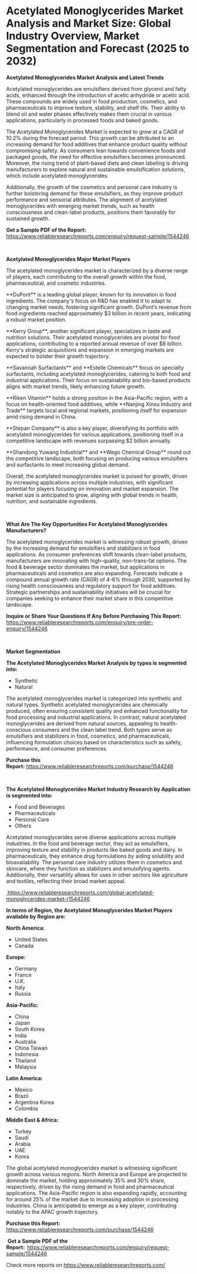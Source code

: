 <p><h1>Acetylated Monoglycerides Market Analysis and Market Size: Global Industry Overview, Market Segmentation and Forecast (2025 to 2032)</h1></p><p><strong>Acetylated Monoglycerides Market Analysis and Latest Trends</strong></p>
<p><p>Acetylated monoglycerides are emulsifiers derived from glycerol and fatty acids, enhanced through the introduction of acetic anhydride or acetic acid. These compounds are widely used in food production, cosmetics, and pharmaceuticals to improve texture, stability, and shelf life. Their ability to blend oil and water phases effectively makes them crucial in various applications, particularly in processed foods and baked goods.</p><p>The Acetylated Monoglycerides Market is expected to grow at a CAGR of 10.2% during the forecast period. This growth can be attributed to an increasing demand for food additives that enhance product quality without compromising safety. As consumers lean towards convenience foods and packaged goods, the need for effective emulsifiers becomes pronounced. Moreover, the rising trend of plant-based diets and clean labeling is driving manufacturers to explore natural and sustainable emulsification solutions, which include acetylated monoglycerides.</p><p>Additionally, the growth of the cosmetics and personal care industry is further bolstering demand for these emulsifiers, as they improve product performance and sensorial attributes. The alignment of acetylated monoglycerides with emerging market trends, such as health consciousness and clean-label products, positions them favorably for sustained growth.</p></p>
<p><strong>Get a Sample PDF of the Report:&nbsp;</strong> <a href="https://www.reliableresearchreports.com/enquiry/request-sample/1544246?utm_campaign=3322&utm_medium=2&utm_source=Github&utm_content=ia&utm_term=31032025&utm_id=acetylated-monoglycerides">https://www.reliableresearchreports.com/enquiry/request-sample/1544246</a></p>
<p>&nbsp;</p>
<p><strong>Acetylated Monoglycerides Major Market Players</strong></p>
<p><p>The acetylated monoglycerides market is characterized by a diverse range of players, each contributing to the overall growth within the food, pharmaceutical, and cosmetic industries.</p><p>**DuPont** is a leading global player, known for its innovation in food ingredients. The company's focus on R&D has enabled it to adapt to changing market needs, fostering significant growth. DuPont’s revenue from food ingredients reached approximately $3 billion in recent years, indicating a robust market position.</p><p>**Kerry Group**, another significant player, specializes in taste and nutrition solutions. Their acetylated monoglycerides are pivotal for food applications, contributing to a reported annual revenue of over $8 billion. Kerry's strategic acquisitions and expansion in emerging markets are expected to bolster their growth trajectory.</p><p>**Savannah Surfactants** and **Estelle Chemicals** focus on specialty surfactants, including acetylated monoglycerides, catering to both food and industrial applications. Their focus on sustainability and bio-based products aligns with market trends, likely enhancing future growth.</p><p>**Riken Vitamin** holds a strong position in the Asia-Pacific region, with a focus on health-oriented food additives, while **Nanjing Xinxu Industry and Trade** targets local and regional markets, positioning itself for expansion amid rising demand in China.</p><p>**Stepan Company** is also a key player, diversifying its portfolio with acetylated monoglycerides for various applications, positioning itself in a competitive landscape with revenues surpassing $2 billion annually.</p><p>**Shandong Yuwang Industrial** and **Wego Chemical Group** round out the competitive landscape, both focusing on producing various emulsifiers and surfactants to meet increasing global demand.</p><p>Overall, the acetylated monoglycerides market is poised for growth, driven by increasing applications across multiple industries, with significant potential for players focusing on innovation and market expansion. The market size is anticipated to grow, aligning with global trends in health, nutrition, and sustainable ingredients.</p></p>
<p>&nbsp;</p>
<p><strong>What Are The Key Opportunities For Acetylated Monoglycerides Manufacturers?</strong></p>
<p><p>The acetylated monoglycerides market is witnessing robust growth, driven by the increasing demand for emulsifiers and stabilizers in food applications. As consumer preferences shift towards clean-label products, manufacturers are innovating with high-quality, non-trans-fat options. The food & beverage sector dominates the market, but applications in pharmaceuticals and cosmetics are also expanding. Forecasts indicate a compound annual growth rate (CAGR) of 4-6% through 2030, supported by rising health consciousness and regulatory support for food additives. Strategic partnerships and sustainability initiatives will be crucial for companies seeking to enhance their market share in this competitive landscape.</p></p>
<p><strong>Inquire or Share Your Questions If Any Before Purchasing This Report:</strong> <a href="https://www.reliableresearchreports.com/enquiry/pre-order-enquiry/1544246?utm_campaign=3322&utm_medium=2&utm_source=Github&utm_content=ia&utm_term=31032025&utm_id=acetylated-monoglycerides">https://www.reliableresearchreports.com/enquiry/pre-order-enquiry/1544246</a></p>
<p>&nbsp;</p>
<p><strong>Market Segmentation</strong></p>
<p><strong>The Acetylated Monoglycerides Market Analysis by types is segmented into:</strong></p>
<p><ul><li>Synthetic</li><li>Natural</li></ul></p>
<p><p>The acetylated monoglycerides market is categorized into synthetic and natural types. Synthetic acetylated monoglycerides are chemically produced, often ensuring consistent quality and enhanced functionality for food processing and industrial applications. In contrast, natural acetylated monoglycerides are derived from natural sources, appealing to health-conscious consumers and the clean label trend. Both types serve as emulsifiers and stabilizers in food, cosmetics, and pharmaceuticals, influencing formulation choices based on characteristics such as safety, performance, and consumer preferences.</p></p>
<p><strong>Purchase this Report:&nbsp;</strong><a href="https://www.reliableresearchreports.com/purchase/1544246?utm_campaign=3322&utm_medium=2&utm_source=Github&utm_content=ia&utm_term=31032025&utm_id=acetylated-monoglycerides">https://www.reliableresearchreports.com/purchase/1544246</a></p>
<p>&nbsp;</p>
<p><strong>The Acetylated Monoglycerides Market Industry Research by Application is segmented into:</strong></p>
<p><ul><li>Food and Beverages</li><li>Pharmaceuticals</li><li>Personal Care</li><li>Others</li></ul></p>
<p><p>Acetylated monoglycerides serve diverse applications across multiple industries. In the food and beverage sector, they act as emulsifiers, improving texture and stability in products like baked goods and dairy. In pharmaceuticals, they enhance drug formulations by aiding solubility and bioavailability. The personal care industry utilizes them in cosmetics and skincare, where they function as stabilizers and emulsifying agents. Additionally, their versatility allows for uses in other sectors like agriculture and textiles, reflecting their broad market appeal.</p></p>
<p><a href="https://www.reliableresearchreports.com/global-acetylated-monoglycerides-market-r1544246?utm_campaign=3322&utm_medium=2&utm_source=Github&utm_content=ia&utm_term=31032025&utm_id=acetylated-monoglycerides">&nbsp;https://www.reliableresearchreports.com/global-acetylated-monoglycerides-market-r1544246</a></p>
<p><strong>In terms of Region, the Acetylated Monoglycerides Market Players available by Region are:</strong></p>
<p>
    <p> <strong> North America: </strong>
        <ul>
            <li>United States</li>
            <li>Canada</li>
        </ul>
        </p> 
    <p> <strong> Europe: </strong>
        <ul>
            <li>Germany</li>
            <li>France</li>
            <li>U.K.</li>
            <li>Italy</li>
            <li>Russia</li>
        </ul>
        </p> 
    <p> <strong> Asia-Pacific: </strong>
        <ul>
            <li>China</li>
            <li>Japan</li>
            <li>South Korea</li>
            <li>India</li>
            <li>Australia</li>
            <li>China Taiwan</li>
            <li>Indonesia</li>
            <li>Thailand</li>
            <li>Malaysia</li>
        </ul>
        </p> 
    <p> <strong> Latin America: </strong>
        <ul>
            <li>Mexico</li>
            <li>Brazil</li>
            <li>Argentina Korea</li>
            <li>Colombia</li>
        </ul>
        </p> 
    <p> <strong> Middle East & Africa: </strong>
        <ul>
            <li>Turkey</li>
            <li>Saudi</li>
            <li>Arabia</li>
            <li>UAE</li>
            <li>Korea</li>
        </ul>
    </p>
    </p>
<p><p>The global acetylated monoglycerides market is witnessing significant growth across various regions. North America and Europe are projected to dominate the market, holding approximately 35% and 30% share, respectively, driven by the rising demand in food and pharmaceutical applications. The Asia-Pacific region is also expanding rapidly, accounting for around 25% of the market due to increasing adoption in processing industries. China is anticipated to emerge as a key player, contributing notably to the APAC growth trajectory.</p></p>
<p><strong>Purchase this Report: </strong><a href="https://www.reliableresearchreports.com/purchase/1544246?utm_campaign=3322&utm_medium=2&utm_source=Github&utm_content=ia&utm_term=31032025&utm_id=acetylated-monoglycerides">https://www.reliableresearchreports.com/purchase/1544246</a></p>
<p>&nbsp;<strong>Get a Sample PDF of the Report:&nbsp;&nbsp;</strong><a href="https://www.reliableresearchreports.com/enquiry/request-sample/1544246?utm_campaign=3322&utm_medium=2&utm_source=Github&utm_content=ia&utm_term=31032025&utm_id=acetylated-monoglycerides">https://www.reliableresearchreports.com/enquiry/request-sample/1544246</a></p>
<p><strong></strong></p>
<p>Check more reports on <a href="https://www.reliableresearchreports.com/?utm_campaign=3322&utm_medium=2&utm_source=Github&utm_content=ia&utm_term=31032025&utm_id=acetylated-monoglycerides">https://www.reliableresearchreports.com/</a></p>